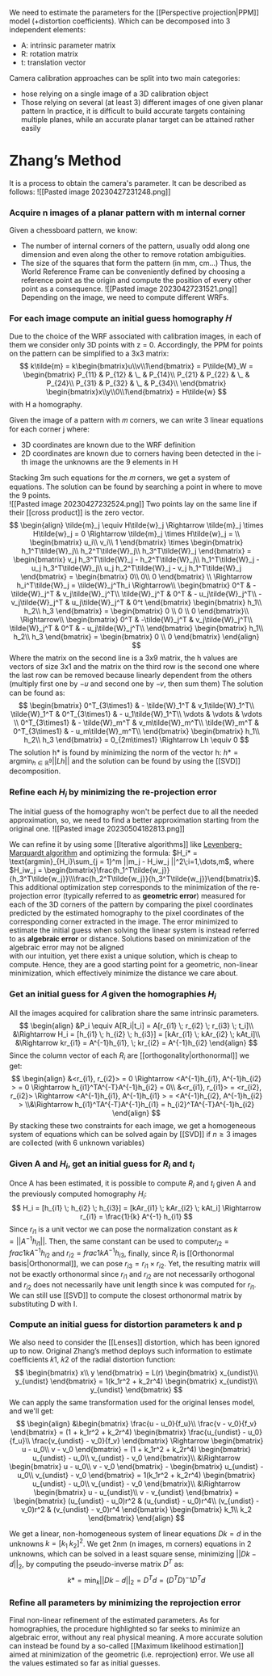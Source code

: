 We need to estimate the parameters for the [[Perspective projection|PPM]] model (+distortion coefficients).  Which can be decomposed into 3 independent elements:
- A: intrinsic parameter matrix
- R: rotation matrix
- t: translation vector

Camera calibration approaches can be split into two main categories:
- hose relying on a single image of a 3D calibration object
- Those relying on several (at least 3) different images of one given planar pattern
In practice, it is difficult to build accurate targets containing multiple planes, while an accurate planar target can be attained rather easily

# Zhang’s Method

It is a process to obtain the camera's parameter. It can be described as follows:
![[Pasted image 20230427231248.png]]

### Acquire n images of a planar pattern with m internal corner
Given a chessboard pattern, we know:
- The number of internal corners of the pattern, usually odd along one dimension and even along the other to remove rotation ambiguities.
- The size of the squares that form the pattern (in mm, cm...)
Thus, the World Reference Frame can be conveniently defined by choosing a reference point as the origin and compute the position of every other point as a consequence.
![[Pasted image 20230427231521.png]]
Depending on the image, we need to compute different WRFs.

### For each image compute an initial guess homography 𝐻
Due to the choice of the WRF associated with calibration images, in each of them we consider only 3D points with z = 0. Accordingly, the PPM for points on the pattern can be simplified to a 3x3 matrix:
$$
k\tilde{m} = k\begin{bmatrix}u\\v\\1\end{bmatrix} = P\tilde{M}_W =
\begin{bmatrix}
P_{11} & P_{12} & \_ & P_{14}\\
P_{21} & P_{22} & \_ & P_{24}\\
P_{31} & P_{32} & \_ & P_{34}\\
\end{bmatrix}
\begin{bmatrix}x\\y\\0\\1\end{bmatrix} = H\tilde{w}
$$
with H a homography.

Given the image of a pattern with 𝑚 corners, we can write 3 linear equations for each corner j where:
- 3D coordinates are known due to the WRF definition
- 2D coordinates are known due to corners having been detected in the i-th image the unknowns are the 9 elements in H

Stacking 3m such equations for the 𝑚 corners, we get a system of equations.
The solution can be found by searching a point in where to move the 9 points.  
![[Pasted image 20230427232524.png]]
Two points lay on the same line if their [[cross product]] is the zero vector.
$$
\begin{align}
\tilde{m}_j \equiv H\tilde{w}_j \Rightarrow \tilde{m}_j \times H\tilde{w}_j = 0 \Rightarrow \tilde{m}_j \times H\tilde{w}_j = \\
\begin{bmatrix}
u_i\\
v_i\\
1
\end{bmatrix} \times
\begin{bmatrix}
h_1^T\tilde{W}_j\\
h_2^T\tilde{W}_j\\
h_3^T\tilde{W}_j
\end{bmatrix} = 
\begin{bmatrix}
v_j h_3^T\tilde{W}_j - h_2^T\tilde{W}_j\\
h_1^T\tilde{W}_j - u_j h_3^T\tilde{W}_j\\
u_j h_2^T\tilde{W}_j - v_j h_1^T\tilde{W}_j
\end{bmatrix} = 
\begin{bmatrix}
0\\
0\\
0
\end{bmatrix} \\
\Rightarrow h_i^T\tilde{W}_j = \tilde{W}_j^Th_i \Rightarrow\\
\begin{bmatrix}
0^T & -\tilde{W}_j^T & v_j\tilde{W}_j^T\\
\tilde{W}_j^T & 0^T & - u_j\tilde{W}_j^T\\
-v_j\tilde{W}_j^T & u_j\tilde{W}_j^T & 0^t
\end{bmatrix}
\begin{bmatrix}
h_1\\
h_2\\
h_3
\end{bmatrix} = 
\begin{bmatrix}
0 \\ 0 \\ 0
\end{bmatrix}\\
\Rightarrow\\
\begin{bmatrix}
0^T & -\tilde{W}_j^T & v_j\tilde{W}_j^T\\
\tilde{W}_j^T & 0^T & - u_j\tilde{W}_j^T\\
\end{bmatrix}
\begin{bmatrix}
h_1\\
h_2\\
h_3
\end{bmatrix} = 
\begin{bmatrix}
0 \\ 0
\end{bmatrix}
\end{align}
$$
Where the matrix on the second line is a 3x9 matrix, the h values are vectors of size 3x1 and the matrix on the third row is the second one where the last row can be removed because linearly dependent from the others (multiply first one by −𝑢 and second one by −𝑣, then sum them)
The solution can be found as:
$$
\begin{bmatrix}
0^T_{3\times1} & - \tilde{W}_1^T & v_1\tilde{W}_1^T\\
\tilde{W}_1^T & 0^T_{3\times1} & - u_1\tilde{W}_1^T\\
\vdots & \vdots & \vdots \\
0^T_{3\times1} & - \tilde{W}_m^T & v_m\tilde{W}_m^T\\
\tilde{W}_m^T & 0^T_{3\times1} & - u_m\tilde{W}_m^T\\
\end{bmatrix}
\begin{bmatrix}
h_1\\
h_2\\
h_3
\end{bmatrix}
= 0_{2m\times1} \Rightarrow Lh \equiv 0
$$
The solution h* is found by minimizing the norm of the vector h:
$h* = \text{argmin}_{h\in \mathbb{R}^9}||Lh||$
and the solution can be found by using the [[SVD]] decomposition.

### Refine each $H_i$ by minimizing the re-projection error
The initial guess of the homography won't be perfect due to all the needed approximation, so, we need to find a better approximation starting from the original one.
![[Pasted image 20230504182813.png]]

We can refine it by using some [[Iterative algorithms]] like [Levenberg-Marquardt algorithm](https://www.youtube.com/watch?v=dPZo74SbkeQ) and optimizing the formula: 
$H_i* = \text{argmin}_{H_i}\sum_{j = 1}^m ||m_j - H_iw_j ||^2\;i=1,\dots,m$, where $H_iw_j = \begin{bmatrix}\frac{h_1^T\tilde{w_j}}{h_3^T\tilde{w_j}}\\\frac{h_2^T\tilde{w_j}}{h_3^T\tilde{w_j}}\end{bmatrix}$.
This additional optimization step corresponds to the minimization of the re-projection error (typically referred to as __geometric error__) measured for each of the 3D corners of the pattern by comparing the pixel coordinates predicted by the estimated homography to the pixel coordinates of the corresponding corner extracted in the image. The error minimized to estimate the initial guess when solving the linear system is instead referred to as __algebraic error__ or distance. Solutions based on minimization of the algebraic error may not be aligned  
with our intuition, yet there exist a unique solution, which is cheap to compute. Hence, they are a good starting point for a geometric, non-linear minimization, which effectively minimize the distance we care about.

### Get an initial guess for 𝐴 given the homographies $H_i$
All the images acquired for calibration share the same intrinsic parameters. 
$$
\begin{align}
&P_i \equiv A[R_i|t_i] = A[r_{i1} \; r_{i2} \; r_{i3} \; t_i]\\
&\Rightarrow H_i = [h_{i1} \; h_{i2} \; h_{i3}] = [kAr_{i1} \; kAr_{i2} \; kAt_i]\\
&\Rightarrow kr_{i1} = A^{-1}h_{i1}, \; kr_{i2} = A^{-1}h_{i2} 
\end{align}
$$
Since the column vector of each $R_i$ are [[orthogonality|orthonormal]] we get:
$$
\begin{align}
&<r_{i1}, r_{i2}> = 0 \Rightarrow <A^{-1}h_{i1}, A^{-1}h_{i2} > = 0 \Rightarrow h_{i1}^TA^{-T}A^{-1}h_{i2} = 0\\
&<r_{i1}, r_{i1}> = <r_{i2}, r_{i2}> \Rightarrow <A^{-1}h_{i1}, A^{-1}h_{i1} > = <A^{-1}h_{i2}, A^{-1}h_{i2} > \\&\Rightarrow h_{i1}^TA^{-T}A^{-1}h_{i1} = h_{i2}^TA^{-T}A^{-1}h_{i2}
\end{align}
$$
By stacking these two constraints for each image, we get a homogeneous system of equations which can be solved again by [[SVD]] if $n \geq 3$ images are collected (with 6 unknown variables)

### Given A and $H_i$, get an initial guess for $R_i$ and $t_i$
Once A has been estimated, it is possible to compute $R_i$ and $t_i$ given A and the previously computed homography $H_i$:
$$
H_i = [h_{i1} \; h_{i2} \; h_{i3}] = [kAr_{i1} \; kAr_{i2} \; kAt_i] \Rightarrow r_{i1} = \frac{1}{k} A^{-1} h_{i1}
$$
Since $r_{i1}$ is a unit vector we can pose the normalization constant as $k = ||A^{-1}h_{i1}||$. Then, the same constant can be used to compute$r_{i2} = frac{1}{k} A^{-1} h_{i2}$ and $r_{i2} = frac{1}{k} A^{-1} h_{i3}$, finally, since $R_i$ is [[Orthonormal basis|Orthonormal]], we can pose $r_{i3} = r_{i1} \times r_{i2}$. Yet, the resulting matrix will not be exactly orthonormal since $r_{i1}$ and $r_{i2}$ are not necessarily orthogonal and $r_{i2}$ does not necessarily have unit length since k was computed for $r_{i1}$. We can still use [[SVD]] to compute the closest orthonormal matrix by substituting D with I.


### Compute an initial guess for distortion parameters k and p
We also need to consider the [[Lenses]] distortion, which has been ignored up to now. Original Zhang’s method deploys such information to estimate coefficients 𝑘1, 𝑘2 of the radial distortion function:
$$
\begin{bmatrix}
x\\
y
\end{bmatrix} = 
L(r)
\begin{bmatrix}
x_{undist}\\
y_{undist}
\end{bmatrix} =
1(k_1r^2 + k_2r^4)
\begin{bmatrix}
x_{undist}\\
y_{undist}
\end{bmatrix}
$$
We can apply the same transformation used for the original lenses model, and we'll get:
$$
\begin{align}
&\begin{bmatrix}
\frac{u - u_0}{f_u}\\
\frac{v - v_0}{f_v}
\end{bmatrix} = 
(1 + k_1r^2 + k_2r^4)
\begin{bmatrix}
\frac{u_{undist} - u_0}{f_u}\\
\frac{v_{undist} - v_0}{f_v}
\end{bmatrix} \Rightarrow
\begin{bmatrix}
u - u_0\\
v - v_0
\end{bmatrix} = 
(1 + k_1r^2 + k_2r^4)
\begin{bmatrix}
u_{undist} - u_0\\
v_{undist} - v_0
\end{bmatrix}\\
&\Rightarrow
\begin{bmatrix}
u - u_0\\
v - v_0
\end{bmatrix} -
\begin{bmatrix}
u_{undist} - u_0\\
v_{undist} - v_0
\end{bmatrix} =
1(k_1r^2 + k_2r^4)
\begin{bmatrix}
u_{undist} - u_0\\
v_{undist} - v_0
\end{bmatrix}\\
&\Rightarrow
\begin{bmatrix}
u - u_{undist}\\
v - v_{undist}
\end{bmatrix} = 
\begin{bmatrix}
(u_{undist} - u_0)r^2 & (u_{undist} - u_0)r^4\\
(v_{undist} - v_0)r^2 & (v_{undist} - v_0)r^4
\end{bmatrix}
\begin{bmatrix}
k_1\\
k_2
\end{bmatrix}
\end{align}
$$

We get a linear, non-homogeneous system of linear equations $Dk = d$ in the unknowns $k = [k_1 \; k_2]^2$.
We get 2nm (n images, m corners) equations in 2 unknowns, which can be solved in a least square sense, minimizing $||Dk - d||_2$, by computing the pseudo-inverse matrix $D^T$ as:
$$
k* = \min_k ||Dk - d||_2 = D^Td = (D^TD)^-1D^Td
$$

### Refine all parameters by minimizing the reprojection error
Final non-linear refinement of the estimated parameters. As for homographies, the procedure highlighted so far seeks to minimize an algebraic error, without any real physical meaning. A more accurate solution can instead be found by a so-called [[Maximum likelihood estimation]] aimed at minimization of the geometric (i.e. reprojection) error. We use all the values estimated so far as initial guesses.
